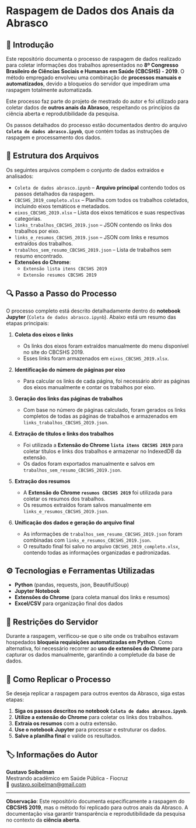 # Raspagem de Dados dos Anais da Abrasco

## 📌 Introdução
Este repositório documenta o processo de raspagem de dados realizado para coletar informações dos trabalhos apresentados no **8º Congresso Brasileiro de Ciências Sociais e Humanas em Saúde (CBCSHS) - 2019**. O método empregado envolveu uma combinação de **processos manuais e automatizados**, devido a bloqueios do servidor que impediram uma raspagem totalmente automatizada.

Este processo faz parte do projeto de mestrado do autor e foi utilizado para coletar dados de **outros anais da Abrasco**, respeitando os princípios da ciência aberta e reprodutibilidade da pesquisa.

Os passos detalhados do processo estão documentados dentro do arquivo **`Coleta de dados abrasco.ipynb`**, que contém todas as instruções de raspagem e processamento dos dados.

## 📂 Estrutura dos Arquivos

Os seguintes arquivos compõem o conjunto de dados extraídos e analisados:

- `Coleta de dados abrasco.ipynb` – **Arquivo principal** contendo todos os passos detalhados da raspagem.
- `CBCSHS_2019_completo.xlsx` – Planilha com todos os trabalhos coletados, incluindo eixos temáticos e metadados.
- `eixos_CBCSHS_2019.xlsx` – Lista dos eixos temáticos e suas respectivas categorias.
- `links_trabalhos_CBCSHS_2019.json` – JSON contendo os links dos trabalhos por eixo.
- `links_e_resumos_CBCSHS_2019.json` – JSON com links e resumos extraídos dos trabalhos.
- `trabalhos_sem_resumo_CBCSHS_2019.json` – Lista de trabalhos sem resumo encontrado.
- **Extensões do Chrome**:
  - `Extensão lista itens CBCSHS 2019`
  - `Extensão resumos CBCSHS 2019`

## 🔍 Passo a Passo do Processo

O processo completo está descrito detalhadamente dentro do **notebook Jupyter** (`Coleta de dados abrasco.ipynb`). Abaixo está um resumo das etapas principais:

1. **Coleta dos eixos e links**
   - Os links dos eixos foram extraídos manualmente do menu disponível no site do CBCSHS 2019.
   - Esses links foram armazenados em `eixos_CBCSHS_2019.xlsx`.

2. **Identificação do número de páginas por eixo**
   - Para calcular os links de cada página, foi necessário abrir as páginas dos eixos manualmente e contar os trabalhos por eixo.

3. **Geração dos links das páginas de trabalhos**
   - Com base no número de páginas calculado, foram gerados os links completos de todas as páginas de trabalhos e armazenados em `links_trabalhos_CBCSHS_2019.json`.

4. **Extração de títulos e links dos trabalhos**
   - Foi utilizada a **Extensão do Chrome `lista itens CBCSHS 2019`** para coletar títulos e links dos trabalhos e armazenar no IndexedDB da extensão.
   - Os dados foram exportados manualmente e salvos em `trabalhos_sem_resumo_CBCSHS_2019.json`.

5. **Extração dos resumos**
   - A **Extensão do Chrome `resumos CBCSHS 2019`** foi utilizada para coletar os resumos dos trabalhos.
   - Os resumos extraídos foram salvos manualmente em `links_e_resumos_CBCSHS_2019.json`.

6. **Unificação dos dados e geração do arquivo final**
   - As informações de `trabalhos_sem_resumo_CBCSHS_2019.json` foram combinadas com `links_e_resumos_CBCSHS_2019.json`.
   - O resultado final foi salvo no arquivo `CBCSHS_2019_completo.xlsx`, contendo todas as informações organizadas e padronizadas.

## ⚙️ Tecnologias e Ferramentas Utilizadas

- **Python** (pandas, requests, json, BeautifulSoup)
- **Jupyter Notebook**
- **Extensões do Chrome** (para coleta manual dos links e resumos)
- **Excel/CSV** para organização final dos dados

## 🚧 Restrições do Servidor

Durante a raspagem, verificou-se que o site onde os trabalhos estavam hospedados **bloqueia requisições automatizadas em Python**. Como alternativa, foi necessário recorrer ao **uso de extensões do Chrome** para capturar os dados manualmente, garantindo a completude da base de dados.

## 📖 Como Replicar o Processo

Se deseja replicar a raspagem para outros eventos da Abrasco, siga estas etapas:

1. **Siga os passos descritos no notebook `Coleta de dados abrasco.ipynb`**.
2. **Utilize a extensão do Chrome** para coletar os links dos trabalhos.
3. **Extraia os resumos** com a outra extensão.
4. **Use o notebook Jupyter** para processar e estruturar os dados.
5. **Salve a planilha final** e valide os resultados.

## 🏷️ Informações do Autor

**Gustavo Soibelman**  
Mestrando acadêmico em Saúde Pública - Fiocruz  
📧 gustavo.soibelman@gmail.com  

---

**Observação**: Este repositório documenta especificamente a raspagem do **CBCSHS 2019**, mas o método foi replicado para outros anais da Abrasco. A documentação visa garantir transparência e reprodutibilidade da pesquisa no contexto da **ciência aberta**.

